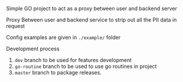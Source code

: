 Simple GO project to act as a proxy between user and backend server 

Proxy Between user and backend service to strip out all the PII data in request

Config examples are given in `./example/` folder


Development process
1. `dev` branch to be used for features development
2. `go-routine` branch to be used to use go routines in project
3. `master` branch to package releases.
